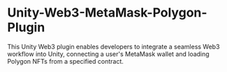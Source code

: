 # Unity-Web3-MetaMask-Polygon-Plugin
This Unity Web3 plugin enables developers to integrate a seamless Web3 workflow into Unity, connecting a user's MetaMask wallet and loading Polygon NFTs from a specified contract. 
